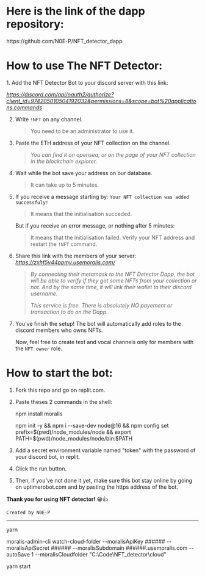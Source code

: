 <h1>Here is the link of the dapp repository: </h1> https://github.com/N0E-P/NFT_detector_dapp

<h1>How to use The NFT Detector:</h1>
1. Add the NFT Detector Bot to your discord server with this link:

_https://discord.com/api/oauth2/authorize?client_id=974205010504192032&permissions=8&scope=bot%20applications.commands_

2. Write `!NFT` on any channel.

   > You need to be an administrator to use it.

3. Paste the ETH address of your NFT collection on the channel.

   > _You can find it on opensea, or on the page of your NFT collection in the blockchain explorer._

4. Wait while the bot save your address on our database.
   > It can take up to 5 minutes.
5. If you receive a message starting by: `Your NFT collection was added successfuly!`

   > It means that the initialisation succeded.

   But if you receive an error message, or nothing after 5 minutes:

   > It means that the initialisation failed. Verify your NFT address and restart the `!NFT` command.

6. Share this link with the members of your server: _https://zxhf5v44ppmy.usemoralis.com/_
   > _By connecting their metamask to the NFT Detector Dapp, the bot will be able to verify if they got some NFTs from your collection or not. And by the same time, it will link their wallet to their discord username._
   >
   > _This service is free. There is absolutely NO payement or transaction to do on the Dapp._
7. You've finish the setup! The bot will automatically add roles to the discord members who owns NFTs.

   Now, feel free to create text and vocal channels only for members with the `NFT owner` role.

<h1>How to start the bot:</h1>

1. Fork this repo and go on replit.com.

2. Paste theses 2 commands in the shell:

   npm install moralis

   npm init -y && npm i --save-dev node@16 && npm config set prefix=$(pwd)/node_modules/node && export PATH=$(pwd)/node_modules/node/bin:$PATH

3. Add a secret environment variable named "token" with the password of your discord bot, in replit.
4. Click the run button.

5. Then, if you've not done it yet, make sure this bot stay online by going on uptimerobot.com and by pasting the https address of the bot.

**Thank you for using NFT detector!** :grin::thumbsup:

`Created by N0E-P`

---

yarn

moralis-admin-cli watch-cloud-folder --moralisApiKey ###### --moralisApiSecret ###### --moralisSubdomain ######.usemoralis.com --autoSave 1 --moralisCloudfolder "C:\Code\NFT_detector\cloud"

yarn start
